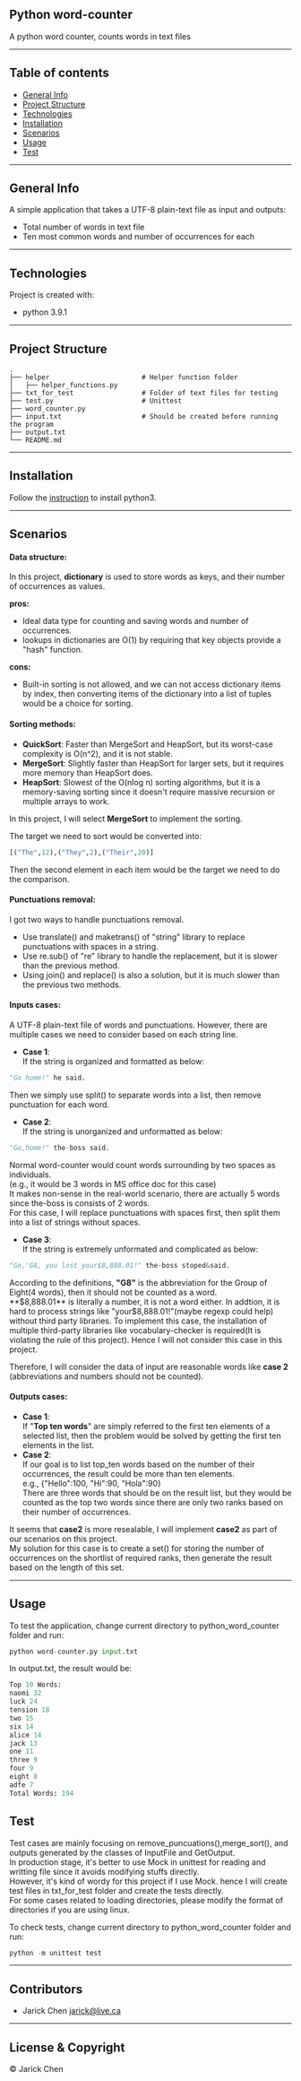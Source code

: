 ## Python word-counter
A python word counter, counts words in text files  

---
## Table of contents
* [General Info](#general-info)
* [Project Structure](#project-structure)
* [Technologies](#technologies)
* [Installation](#installation)
* [Scenarios](#scenarios)
* [Usage](#usage)
* [Test](#test)

---
## General Info
A simple application that takes a UTF-8 plain-text file as input and outputs:  
* Total number of words in text file  
* Ten most common words and number of occurrences for each


---
## Technologies
Project is created with:
* python 3.9.1

---
## Project Structure
    .
    ├── helper                       # Helper function folder
    │   ├── helper_functions.py  
    ├── txt_for_test                 # Folder of text files for testing
    ├── test.py                      # Unittest  
    ├── word_counter.py
    ├── input.txt                    # Should be created before running the program
    ├── output.txt
    └── README.md
---
## Installation

Follow the [instruction](https://wiki.python.org/moin/BeginnersGuide/Download) to install python3.  

---
## Scenarios
#### Data structure:
In this project, **dictionary** is used to store words as keys, and their number of occurrences as values.  

**pros:** 
* Ideal data type for counting and saving words and number of occurrences.
* lookups in dictionaries are O(1) by requiring that key objects provide a "hash" function.

**cons:**  
* Built-in sorting is not allowed, and we can not access dictionary items by index, then converting items of the dictionary into a list of tuples would be a choice for sorting. 

#### Sorting methods: 
* **QuickSort**: Faster than MergeSort and HeapSort, but its worst-case complexity is O(n^2), and it is not stable.  
* **MergeSort**: Slightly faster than HeapSort for larger sets, but it requires more memory than HeapSort does.  
* **HeapSort**: Slowest of the O(nlog n) sorting algorithms, but it is a memory-saving sorting since it doesn't require massive recursion or multiple arrays to work. 
 
In this project, I will select **MergeSort** to implement the sorting.

The target we need to sort would be converted into:  
```python
[("The",12),("They",2),("Their",20)]
```  
Then the second element in each item would be the target we need to do the comparison.

#### Punctuations removal:  
I got two ways to handle punctuations removal.  
* Use translate() and maketrans() of "string" library to replace punctuations with spaces in a string.  
* Use re.sub() of "re" library to handle the replacement, but it is slower than the previous method.
* Using join() and replace() is also a solution, but it is much slower than the previous two methods.  

#### Inputs cases: 
A UTF-8 plain-text file of words and punctuations. However, there are multiple cases we need to consider based on each string line.

* **Case 1**:  
If the string is organized and formatted as below:
```python
"Go home!" he said.
```
Then we simply use split() to separate words into a list, then remove punctuation for each word.
* **Case 2**:  
If the string is unorganized and unformatted as below:
```python
"Go,home!" the-boss said.
```
Normal word-counter would count words surrounding by two spaces as individuals.  
(e.g., it would be 3 words in MS office doc for this case)  
It makes non-sense in the real-world scenario, there are actually 5 words since the-boss is consists of 2 words.  
For this case, I will replace punctuations with spaces first, then split them into a list of strings without spaces.

* **Case 3**:  
If the string is extremely unformated and complicated as below:  
```python
"Go,'G8, you lost your$8,888.01!" the-boss stoped&said.
```
According to the definitions, **"G8"** is the abbreviation for the Group of Eight(4 words), then it should not be counted as a word.  
**$8,888.01** is literally a number, it is not a word either. In addtion, it is hard to process strings like "your$8,888.01!"(maybe regexp could help) without third party libraries.
To implement this case, the installation of multiple third-party libraries like vocabulary-checker is required(It is violating the rule of this project). Hence I will not consider this case in this project.


Therefore, I will consider the data of input are reasonable words like **case 2** (abbreviations and numbers should not be counted).



#### Outputs cases:  
* **Case 1**:  
If "**Top ten words**" are simply referred to the first ten elements of a selected list, then the problem would be solved by getting the first ten elements in the list.
* **Case 2**:  
If our goal is to list top_ten words based on the number of their occurrences, the result could be more than ten elements.   
e.g., {"Hello":100, "Hi":90, "Hola":90}  
There are three words that should be on the result list, but they would be counted as the top two words since there are only two ranks based on their number of occurrences.  

It seems that **case2** is more resealable, I will implement **case2** as part of our scenarios on this project.  
My solution for this case is to create a set() for storing the number of occurrences on the shortlist of required ranks, then generate the result based on the length of this set.  

---
## Usage
To test the application, change current directory to python_word_counter folder and run: 

```python
python word-counter.py input.txt
```  
In output.txt, the result would be:

```python
Top 10 Words: 
naomi 32 
luck 24 
tension 18 
two 15 
six 14 
alice 14 
jack 13 
one 11 
three 9 
four 9 
eight 8 
adfe 7 
Total Words: 194
```  


## Test
Test cases are mainly focusing on remove_puncuations(),merge_sort(), and outputs generated by the classes of InputFile and GetOutput.  
In production stage, it's better to use Mock in unittest for reading and writting file since it avoids modifying stuffs directly.  
However, it's kind of wordy for this project if I use Mock. hence I will create test files in txt_for_test folder and create the tests directly.  
For some cases related to loading directories, please modify the format of directories if you are using linux.  
  
To check tests, change current directory to python_word_counter folder and run:    

```python
python -m unittest test
``` 
---
##  Contributors
- Jarick Chen <jarick@live.ca>
---
## License & Copyright
&copy; Jarick Chen

